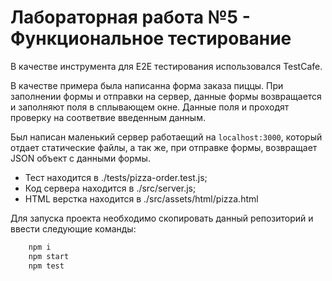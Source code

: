 # Лабораторная работа №5 - Функциональное тестирование

В качестве инструмента для E2E тестирования использовался TestCafe.

В качестве примера была написанна форма заказа пиццы. При заполнении формы и отправки на сервер,
данные формы возвращается и заполняют поля в сплывающем окне. Данные поля и проходят проверку
на соответвие введенным данным.

Был написан маленький сервер работаещий на `localhost:3000`, который отдает статические файлы,
а так же, при отправке формы, возвращает JSON объект с данными формы.

- Тест находится в ./tests/pizza-order.test.js;
- Код сервера находится в ./src/server.js;
- HTML верстка находится в ./src/assets/html/pizza.html

Для запуска проекта необходимо скопировать данный репозиторий и ввести следующие команды:

```javascript
    npm i
    npm start
    npm test
```
